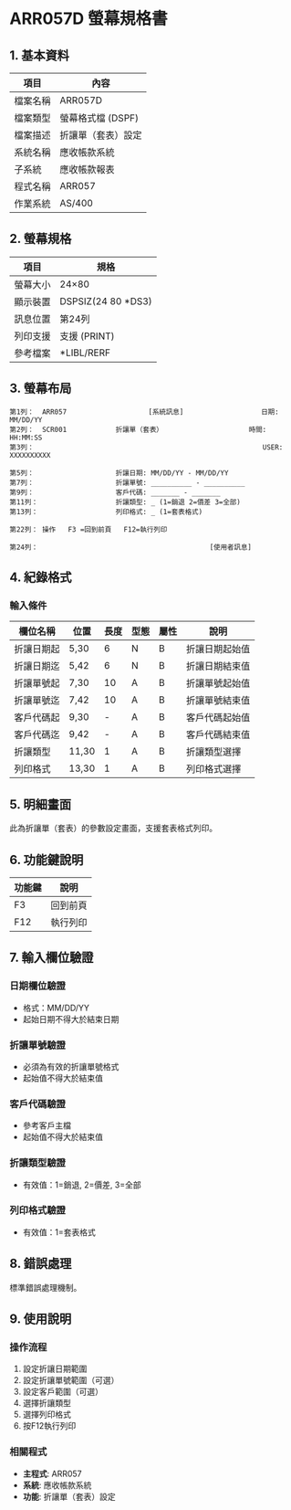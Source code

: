 # ARR057D 螢幕規格書

## 1. 基本資料

| 項目 | 內容 |
|------|------|
| 檔案名稱 | ARR057D |
| 檔案類型 | 螢幕格式檔 (DSPF) |
| 檔案描述 | 折讓單（套表）設定 |
| 系統名稱 | 應收帳款系統 |
| 子系統 | 應收帳款報表 |
| 程式名稱 | ARR057 |
| 作業系統 | AS/400 |

## 2. 螢幕規格

| 項目 | 規格 |
|------|------|
| 螢幕大小 | 24×80 |
| 顯示裝置 | DSPSIZ(24 80 *DS3) |
| 訊息位置 | 第24列 |
| 列印支援 | 支援 (PRINT) |
| 參考檔案 | *LIBL/RERF |

## 3. 螢幕布局

```
第1列：  ARR057                    [系統訊息]                   日期: MM/DD/YY
第2列：  SCR001            折讓單（套表）                     時間: HH:MM:SS
第3列：                                                        USER: XXXXXXXXXX

第5列：                    折讓日期: MM/DD/YY - MM/DD/YY
第7列：                    折讓單號: __________ - __________
第9列：                    客戶代碼: _______ - _______
第11列：                   折讓類型: _ (1=銷退 2=價差 3=全部)
第13列：                   列印格式: _ (1=套表格式)

第22列： 操作   F3 =回到前頁   F12=執行列印

第24列：                                          [使用者訊息]
```

## 4. 紀錄格式

### 輸入條件

| 欄位名稱 | 位置 | 長度 | 型態 | 屬性 | 說明 |
|----------|------|------|------|------|------|
| 折讓日期起 | 5,30 | 6 | N | B | 折讓日期起始值 |
| 折讓日期迄 | 5,42 | 6 | N | B | 折讓日期結束值 |
| 折讓單號起 | 7,30 | 10 | A | B | 折讓單號起始值 |
| 折讓單號迄 | 7,42 | 10 | A | B | 折讓單號結束值 |
| 客戶代碼起 | 9,30 | - | A | B | 客戶代碼起始值 |
| 客戶代碼迄 | 9,42 | - | A | B | 客戶代碼結束值 |
| 折讓類型 | 11,30 | 1 | A | B | 折讓類型選擇 |
| 列印格式 | 13,30 | 1 | A | B | 列印格式選擇 |

## 5. 明細畫面

此為折讓單（套表）的參數設定畫面，支援套表格式列印。

## 6. 功能鍵說明

| 功能鍵 | 說明 |
|--------|------|
| F3 | 回到前頁 |
| F12 | 執行列印 |

## 7. 輸入欄位驗證

### 日期欄位驗證
- 格式：MM/DD/YY
- 起始日期不得大於結束日期

### 折讓單號驗證
- 必須為有效的折讓單號格式
- 起始值不得大於結束值

### 客戶代碼驗證
- 參考客戶主檔
- 起始值不得大於結束值

### 折讓類型驗證
- 有效值：1=銷退, 2=價差, 3=全部

### 列印格式驗證
- 有效值：1=套表格式

## 8. 錯誤處理

標準錯誤處理機制。

## 9. 使用說明

### 操作流程
1. 設定折讓日期範圍
2. 設定折讓單號範圍（可選）
3. 設定客戶範圍（可選）
4. 選擇折讓類型
5. 選擇列印格式
6. 按F12執行列印

### 相關程式
- **主程式**: ARR057
- **系統**: 應收帳款系統
- **功能**: 折讓單（套表）設定 